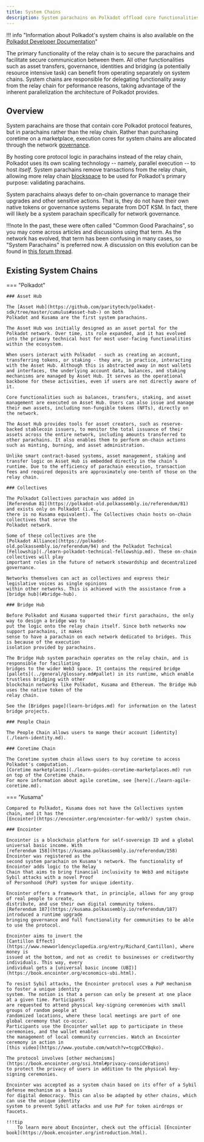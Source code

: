 ```yaml
---
title: System Chains
description: System parachains on Polkadot offload core functionalities such as governance, balances, transfers, and bridging from the relay chain for better performance.
---
```


!!! info "Information about Polkadot's system chains is also available on the [Polkadot Developer Documentation](https://docs.polkadot.com/polkadot-protocol/architecture/system-chains/)"

The primary functionality of the relay chain is to secure the parachains and facilitate secure
communication between them. All other functionalities such as asset transfers, governance, identities
and bridging (a potentially resource intensive task) can benefit from operating separately on system
chains. System chains are responsible for delegating functionality away from the relay chain for
peformance reasons, taking advantage of the inherent parallelization the architecture of Polkadot
provides.

## Overview

System parachains are those that contain core Polkadot protocol features, but in parachains rather
than the relay chain. Rather than purchasing coretime on a marketplace, execution cores for system
chains are allocated through the network [governance](./learn-guides-polkadot-opengov.md).

By hosting core protocol logic in parachains instead of the relay chain, Polkadot uses its own
scaling technology -- namely, parallel execution -- to host _itself_. System parachains remove
transactions from the relay chain, allowing more relay chain
[blockspace](https://www.rob.tech/blog/polkadot-blockspace-over-blockchains/) to be used for Polkadot's
primary purpose: validating parachains.

System parachains always defer to on-chain governance to manage their upgrades and other sensitive
actions. That is, they do not have their own native tokens or governance systems separate from DOT
KSM. In fact, there will likely be a system parachain specifically for network governance.

!!!note
    In the past, these were often called "Common Good Parachains", so you may come across articles and discussions using that term. As the network has evolved, that term has been confusing in many cases, so "System Parachains" is preferred now. A discussion on this evolution can be found in [this forum thread](https://forum.polkadot.network/t/polkadot-protocol-and-common-good-parachains/866).

## Existing System Chains

=== "Polkadot"

    ### Asset Hub

    The [Asset Hub](https://github.com/paritytech/polkadot-sdk/tree/master/cumulus#asset-hub-) on both
    Polkadot and Kusama are the first system parachains.

    The Asset Hub was initially designed as an asset portal for the Polkadot network. Over time, its role expanded, and it has evolved into the primary technical host for most user-facing functionalities within the ecosystem.

    When users interact with Polkadot - such as creating an account, transferring tokens, or staking - they are, in practice, interacting with the Asset Hub. Although this is abstracted away in most wallets and interfaces, the underlying account data, balances, and staking mechanisms are managed by Asset Hub. It serves as the operational backbone for these activities, even if users are not directly aware of it.

    Core functionalities such as balances, transfers, staking, and asset management are executed on Asset Hub. Users can also issue and manage their own assets, including non-fungible tokens (NFTs), directly on the network.

    The Asset Hub provides tools for asset creators, such as reserve-backed stablecoin issuers, to monitor the total issuance of their assets across the entire network, including amounts transferred to other parachains. It also enables them to perform on-chain actions such as minting, burning, and asset administration.

    Unlike smart contract-based systems, asset management, staking and transfer logic on Asset Hub is embedded directly in the chain’s runtime. Due to the efficiency of parachain execution, transaction fees and required deposits are approximately one-tenth of those on the relay chain. 

    ### Collectives

    The Polkadot Collectives parachain was added in
    [Referendum 81](https://polkadot-old.polkassembly.io/referendum/81) and exists only on Polkadot (i.e.,
    there is no Kusama equivalent). The Collectives chain hosts on-chain collectives that serve the
    Polkadot network.

    Some of these collectives are the
    [Polkadot Alliance](https://polkadot-old.polkassembly.io/referendum/94) and the Polkadot Technical
    [Fellowship](./learn-polkadot-technical-fellowship.md). These on-chain collectives will play
    important roles in the future of network stewardship and decentralized governance.

    Networks themselves can act as collectives and express their legislative voices as single opinions
    within other networks. This is achieved with the assistance from a [bridge hub](#bridge-hub).

    ### Bridge Hub

    Before Polkadot and Kusama supported their first parachains, the only way to design a bridge was to
    put the logic onto the relay chain itself. Since both networks now support parachains, it makes
    sense to have a parachain on each network dedicated to bridges. This is because of the execution
    isolation provided by parachains.

    The Bridge Hub system parachain operates on the relay chain, and is responsible for faciliating
    bridges to the wider Web3 space. It contains the required bridge
    [pallets](../general/glossary.md#pallet) in its runtime, which enable trustless bridging with other
    blockchain networks like Polkadot, Kusama and Ethereum. The Bridge Hub uses the native token of the
    relay chain.

    See the [Bridges page](learn-bridges.md) for information on the latest bridge projects.

    ### People Chain

    The People Chain allows users to mange their account [identity](./learn-identity.md).

    ### Coretime Chain

    The Coretime system chain allows users to buy coretime to access Polkadot's computation.
    [Coretime marketplaces](./learn-guides-coretime-marketplaces.md) run on top of the Coretime chain.
    For more information about agile coretime, see [here](./learn-agile-coretime.md).

=== "Kusama"

    Compared to Polkadot, Kusama does not have the Collectives system chain, and it has the
    [Encointer](https://encointer.org/encointer-for-web3/) system chain.

    ### Encointer

    Encointer is a blockchain platform for self-sovereign ID and a global universal basic income. With
    [referendum 158](https://kusama.polkassembly.io/referendum/158) Encointer was registered as the
    second system parachain on Kusama's network. The functionality of Encointer adds logic to the Relay
    Chain that aims to bring financial inclusivity to Web3 and mitigate Sybil attacks with a novel Proof
    of Personhood (PoP) system for unique identity.

    Encointer offers a framework that, in principle, allows for any group of real people to create,
    distribute, and use their own digital community tokens.
    [Referendum 187](https://kusama.polkassembly.io/referendum/187) introduced a runtime upgrade
    bringing governance and full functionality for communities to be able to use the protocol.

    Encointer aims to invert the
    [Cantillon Effect](https://www.newworldencyclopedia.org/entry/Richard_Cantillon), where money is
    issued at the bottom, and not as credit to businesses or creditworthy individuals. This way, every
    individual gets a [universal basic income (UBI)](https://book.encointer.org/economics-ubi.html).

    To resist Sybil attacks, the Encointer protocol uses a PoP mechanism to foster a unique identity
    system. The notion is that a person can only be present at one place at a given time. Participants
    are requested to attend physical key-signing ceremonies with small groups of random people at
    randomized locations, where these local meetings are part of one global ceremony that co-occur.
    Participants use the Encointer wallet app to participate in these ceremonies, and the wallet enables
    the management of local community currencies. Watch an Encointer ceremony in action in
    [this video](https://www.youtube.com/watch?v=tcgpCCYBqko).

    The protocol involves [other mechanisms](https://book.encointer.org/ssi.html#privacy-considerations)
    to protect the privacy of users in addition to the physical key-signing ceremonies.

    Encointer was accepted as a system chain based on its offer of a Sybil defense mechanism as a basis
    for digital democracy. This can also be adapted by other chains, which can use the unique identity
    system to prevent Sybil attacks and use PoP for token airdrops or faucets.

    !!!tip
        To learn more about Encointer, check out the official [Encointer book](https://book.encointer.org/introduction.html).

